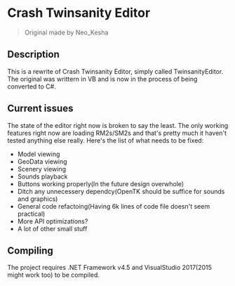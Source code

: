# Crash Twinsanity Editor
>Original made by Neo_Kesha

## Description
This is a rewrite of Crash Twinsanity Editor, simply called TwinsanityEditor. The original was writtern in VB and is now in the process of
being converted to C#.

## Current issues
The state of the editor right now is broken to say the least. The only working features right now are loading RM2s/SM2s and that's pretty much it
haven't tested anything else really.
Here's the list of what needs to be fixed:

- Model viewing
- GeoData viewing
- Scenery viewing
- Sounds playback
- Buttons working properly(In the future design overwhole)
- Ditch any unnecessery dependcy(OpenTK should be suffice for sounds and graphics)
- General code refactoing(Having 6k lines of code file doesn't seem practical)
- More API optimizations?
- A lot of other small stuff

## Compiling
The project requires .NET Framework v4.5 and VisualStudio 2017(2015 might work too) to be compiled.
